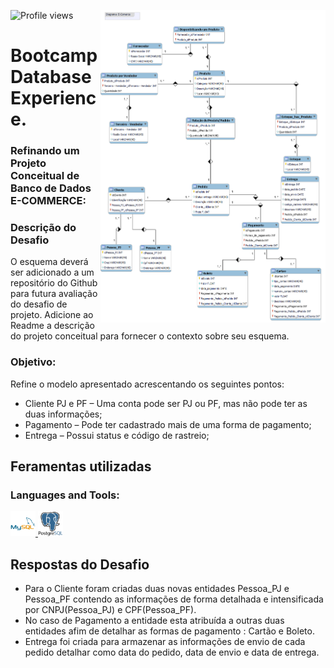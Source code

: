 <img align="right" height="500em" 
src="https://github.com/fernandodatagrind/bootcamp_database_experience_dio/blob/main/Banco%20de%20Dados%20SQL/desafio-ecommerce/diagrama_ecomerce.png"/>


<p align="left"> <img src="https://komarev.com/ghpvc/?username=desafio-ecommerce&color=yellow" alt="Profile views" /> </p>

# Bootcamp Database Experience.


### Refinando um Projeto Conceitual de Banco de Dados E-COMMERCE:

### Descrição do Desafio
O esquema deverá ser adicionado a um repositório do Github para futura avaliação do desafio de projeto. Adicione ao Readme a descrição do projeto conceitual para fornecer o contexto sobre seu esquema.

### Objetivo:
Refine o modelo apresentado acrescentando os seguintes pontos:

- Cliente PJ e PF – Uma conta pode ser PJ ou PF, mas não pode ter as duas informações;
- Pagamento – Pode ter cadastrado mais de uma forma de pagamento;
- Entrega – Possui status e código de rastreio;



## Feramentas utilizadas
 
<h3 align="left">Languages and Tools:</h3>
<p align="left"> <a href="https://www.mysql.com/" target="_blank" rel="noreferrer"> <img src="https://raw.githubusercontent.com/devicons/devicon/master/icons/mysql/mysql-original-wordmark.svg" alt="mysql" width="40" height="40"/> </a> <a href="https://www.postgresql.org" target="_blank" rel="noreferrer"> <img src="https://raw.githubusercontent.com/devicons/devicon/master/icons/postgresql/postgresql-original-wordmark.svg" alt="postgresql" width="40" height="40"/> </a> </p>



## Respostas do Desafio

- Para o Cliente foram criadas duas novas entidades Pessoa_PJ e Pessoa_PF contendo as informações de forma detalhada e intensificada por CNPJ(Pessoa_PJ) e CPF(Pessoa_PF).
- No caso de Pagamento a entidade esta atribuída a outras duas entidades afim de detalhar as formas de pagamento : Cartão e Boleto.
- Entrega foi criada para armazenar as informações de envio de cada pedido detalhar como data do pedido, data de envio e data de entrega.
